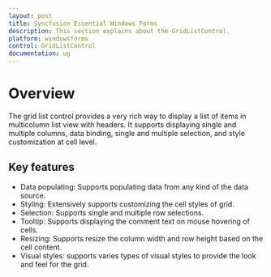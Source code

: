 ```yaml
---
layout: post
title: Syncfusion Essential Windows Forms
description: This section explains about the GridListControl.
platform: windowsforms
control: GridListControl
documentation: ug
---
```


# Overview

The grid list control provides a very rich way to display a list of items in multicolumn list view with headers. It supports displaying single and multiple columns, data binding, single and multiple selection, and style customization at cell level.

## Key features

* Data populating: Supports populating data from any kind of the data source.
* Styling: Extensively supports customizing the cell styles of grid.
* Selection: Supports single and multiple row selections.
* Tooltip: Supports displaying the comment text on mouse hovering of cells.
* Resizing: Supports resize the column width and row height based on the cell content.
* Visual styles: supports varies types of visual styles to provide the look and feel for the grid.
